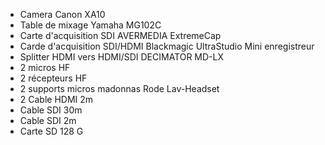 * Camera Canon XA10
* Table de mixage Yamaha MG102C
* Carte d'acquisition SDI AVERMEDIA ExtremeCap 
* Carde d'acquisition SDI/HDMI Blackmagic UltraStudio Mini enregistreur
* Splitter HDMI vers HDMI/SDI DECIMATOR MD-LX
* 2 micros HF 
* 2 récepteurs HF
* 2 supports micros madonnas Rode Lav-Headset 
* 2 Cable HDMI 2m
* Cable SDI 30m
* Cable SDI 2m
* Carte SD 128 G
